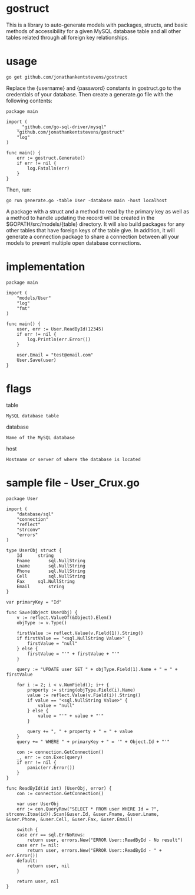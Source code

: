 # gostruct
This is a library to auto-generate models with packages, structs, and basic methods of accessibility for a given MySQL database table and all other tables related through all foreign key relationships. 

# usage

    go get github.com/jonathankentstevens/gostruct

Replace the {username} and {password} constants in gostruct.go to the credentials of your database. Then create a generate.go file with the following contents:

    package main

    import (
    	_ "github.com/go-sql-driver/mysql"
    	"github.com/jonathankentstevens/gostruct"
    	"log"
    )
    
    func main() {
    	err := gostruct.Generate()
    	if err != nil {
    		log.Fatalln(err)
    	}
    }
    
Then, run:

    go run generate.go -table User -database main -host localhost
    
A package with a struct and a method to read by the primary key as well as a method to handle updating the record will be created in the $GOPATH/src/models/{table} directory. It will also build packages for any other tables that have foreign keys of the table give. In addition, it will generate a connection package to share a connection between all your models to prevent multiple open database connections.


# implementation

    package main

    import (
    	"models/User"
    	"log"
    	"fmt"
    )
    
    func main() {
    	user, err := User.ReadById(12345)
    	if err != nil {
    		log.Println(err.Error())
    	}
    	
    	user.Email = "test@email.com"
    	User.Save(user)
    }

# flags 

table
    
    MySQL database table
    
database
    
    Name of the MySQL database
    
host
    
    Hostname or server of where the database is located

# sample file - User_Crux.go

    package User

    import (
    	"database/sql"
    	"connection"
    	"reflect"
    	"strconv"
    	"errors"
    )
    
    type UserObj struct {
    	Id		string
    	Fname		sql.NullString
    	Lname		sql.NullString
    	Phone		sql.NullString
    	Cell		sql.NullString
    	Fax		sql.NullString
    	Email		string
    }
    
    var primaryKey = "Id"
    
    func Save(Object UserObj) {
    	v := reflect.ValueOf(&Object).Elem()
    	objType := v.Type()
    
    	firstValue := reflect.Value(v.Field(1)).String()
    	if firstValue == "<sql.NullString Value>" {
    		firstValue = "null"
    	} else {
    		firstValue = "'" + firstValue + "'"
    	}
    
    	query := "UPDATE user SET " + objType.Field(1).Name + " = " + firstValue
    
    	for i := 2; i < v.NumField(); i++ {
    		property := string(objType.Field(i).Name)
    		value := reflect.Value(v.Field(i)).String()
    		if value == "<sql.NullString Value>" {
    			value = "null"
    		} else {
    			value = "'" + value + "'"
    		}
    
    		query += ", " + property + " = " + value
    	}
    	query += " WHERE " + primaryKey + " = '" + Object.Id + "'"
    
    	con := connection.GetConnection()
    	_, err := con.Exec(query)
    	if err != nil {
    		panic(err.Error())
    	}
    }
    
    func ReadById(id int) (UserObj, error) {
    	con := connection.GetConnection()
    
    	var user UserObj
    	err := con.QueryRow("SELECT * FROM user WHERE Id = ?", strconv.Itoa(id)).Scan(&user.Id, &user.Fname, &user.Lname, &user.Phone, &user.Cell, &user.Fax, &user.Email)
    
    	switch {
    	case err == sql.ErrNoRows:
    		return user, errors.New("ERROR User::ReadById - No result")
    	case err != nil:
    		return user, errors.New("ERROR User::ReadById - " + err.Error())
    	default:
    		return user, nil
    	}
    
    	return user, nil
    }

